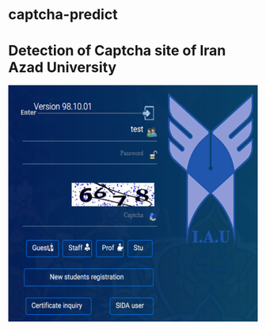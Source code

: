 # captcha-predict

# Detection of Captcha site of Iran Azad University

<p align="center">
  <img width="640" height="480" src="https://github.com/esnrhm/captcha-predict/blob/master/img/web.png">
</p>

